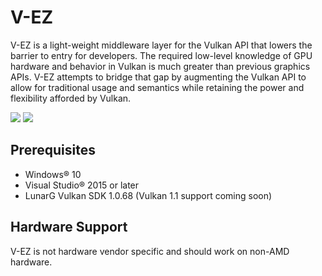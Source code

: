 # V-EZ

V-EZ is a light-weight middleware layer for the Vulkan API that lowers the barrier to entry for developers. The required low-level knowledge of GPU hardware and behavior in Vulkan is much greater than previous graphics APIs.  V-EZ attempts to bridge that gap by augmenting the Vulkan API to allow for traditional usage and semantics while retaining the power and flexibility afforded by Vulkan.

<img src="https://github.com/GPUOpen-LibrariesAndSDKs/V-EZ/blob/master/Docs/img/VulkanAPI.PNG" />

<img src="https://github.com/GPUOpen-LibrariesAndSDKs/V-EZ/blob/master/Docs/img/V-EZ.PNG" />

## Prerequisites

* Windows&reg; 10
* Visual Studio&reg; 2015 or later
* LunarG Vulkan SDK 1.0.68 (Vulkan 1.1 support coming soon)

## Hardware Support

V-EZ is not hardware vendor specific and should work on non-AMD hardware.
